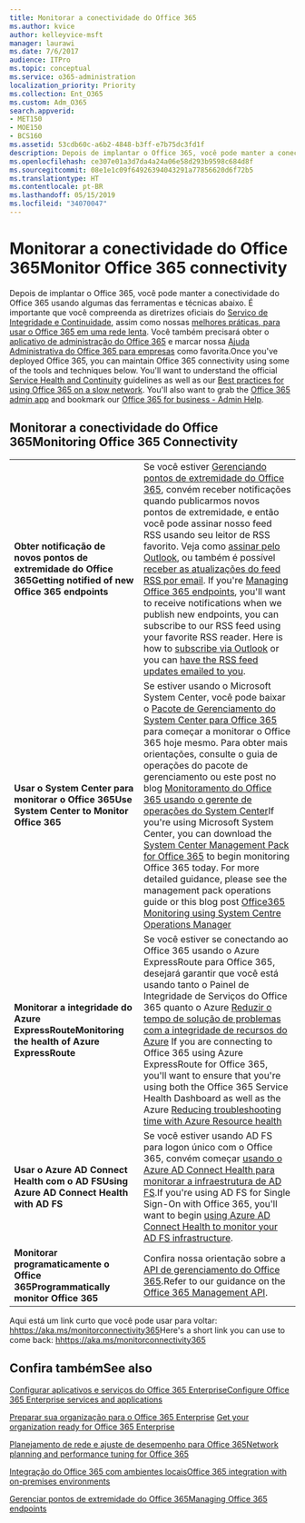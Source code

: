 ```yaml
---
title: Monitorar a conectividade do Office 365
ms.author: kvice
author: kelleyvice-msft
manager: laurawi
ms.date: 7/6/2017
audience: ITPro
ms.topic: conceptual
ms.service: o365-administration
localization_priority: Priority
ms.collection: Ent_O365
ms.custom: Adm_O365
search.appverid:
- MET150
- MOE150
- BCS160
ms.assetid: 53cdb60c-a6b2-4848-b3ff-e7b75dc3fd1f
description: Depois de implantar o Office 365, você pode manter a conectividade do Office 365 usando algumas das ferramentas e técnicas abaixo. É importante que você compreenda as diretrizes oficiais do Serviço de Integridade e Continuidade, assim como nossas melhores práticas, para usar o Office 365 em uma rede lenta. Você também precisará obter o aplicativo de administração do Office 365 e marcar nossa Ajuda Administrativa do Office 365 para empresas como favorita.
ms.openlocfilehash: ce307e01a3d7da4a24a06e58d293b9598c684d8f
ms.sourcegitcommit: 08e1e1c09f64926394043291a77856620d6f72b5
ms.translationtype: HT
ms.contentlocale: pt-BR
ms.lasthandoff: 05/15/2019
ms.locfileid: "34070047"
---
```

# <a name="monitor-office-365-connectivity"></a><span data-ttu-id="cb047-105">Monitorar a conectividade do Office 365</span><span class="sxs-lookup"><span data-stu-id="cb047-105">Monitor Office 365 connectivity</span></span>

<span data-ttu-id="cb047-p102">Depois de implantar o Office 365, você pode manter a conectividade do Office 365 usando algumas das ferramentas e técnicas abaixo. É importante que você compreenda as diretrizes oficiais do [Serviço de Integridade e Continuidade](https://technet.microsoft.com/library/office-365-service-health.aspx), assim como nossas [melhores práticas, para usar o Office 365 em uma rede lenta](https://support.office.com/article/fd16c8d2-4799-4c39-8fd7-045f06640166). Você também precisará obter o [aplicativo de administração do Office 365](https://blogs.office.com/2015/03/13/administer-on-the-go-with-the-updated-office-365-admin-app/) e marcar nossa [Ajuda Administrativa do Office 365 para empresas](https://support.office.com/article/17d3ff3f-3601-466e-b5a1-482b31cfb791) como favorita.</span><span class="sxs-lookup"><span data-stu-id="cb047-p102">Once you've deployed Office 365, you can maintain Office 365 connectivity using some of the tools and techniques below. You'll want to understand the official [Service Health and Continuity](https://technet.microsoft.com/library/office-365-service-health.aspx) guidelines as well as our [Best practices for using Office 365 on a slow network](https://support.office.com/article/fd16c8d2-4799-4c39-8fd7-045f06640166). You'll also want to grab the [Office 365 admin app](https://blogs.office.com/2015/03/13/administer-on-the-go-with-the-updated-office-365-admin-app/) and bookmark our [Office 365 for business - Admin Help](https://support.office.com/article/17d3ff3f-3601-466e-b5a1-482b31cfb791).</span></span>
  
## <a name="monitoring-office-365-connectivity"></a><span data-ttu-id="cb047-109">Monitorar a conectividade do Office 365</span><span class="sxs-lookup"><span data-stu-id="cb047-109">Monitoring Office 365 Connectivity</span></span>

|||
|:-----|:-----|
|<span data-ttu-id="cb047-110">**Obter notificação de novos pontos de extremidade do Office 365**</span><span class="sxs-lookup"><span data-stu-id="cb047-110">**Getting notified of new Office 365 endpoints**</span></span> <br/> |<span data-ttu-id="cb047-p103">Se você estiver [Gerenciando pontos de extremidade do Office 365](https://support.office.com/article/99cab9d4-ef59-4207-9f2b-3728eb46bf9a), convém receber notificações quando publicarmos novos pontos de extremidade, e então você pode assinar nosso feed RSS usando seu leitor de RSS favorito. Veja como [assinar pelo Outlook](https://go.microsoft.com/fwlink/p/?LinkId=532416), ou também é possível [receber as atualizações do feed RSS por email](https://go.microsoft.com/fwlink/p/?LinkId=532417).  </span><span class="sxs-lookup"><span data-stu-id="cb047-p103">If you're [Managing Office 365 endpoints](https://support.office.com/article/99cab9d4-ef59-4207-9f2b-3728eb46bf9a), you'll want to receive notifications when we publish new endpoints, you can subscribe to our RSS feed using your favorite RSS reader. Here is how to [subscribe via Outlook](https://go.microsoft.com/fwlink/p/?LinkId=532416) or you can [have the RSS feed updates emailed to you](https://go.microsoft.com/fwlink/p/?LinkId=532417).  </span></span><br/> |
|<span data-ttu-id="cb047-113">**Usar o System Center para monitorar o Office 365**</span><span class="sxs-lookup"><span data-stu-id="cb047-113">**Use System Center to Monitor Office 365**</span></span> <br/> |<span data-ttu-id="cb047-p104">Se estiver usando o Microsoft System Center, você pode baixar o [Pacote de Gerenciamento do System Center para Office 365](https://www.microsoft.com/download/details.aspx?id=43708) para começar a monitorar o Office 365 hoje mesmo. Para obter mais orientações, consulte o guia de operações do pacote de gerenciamento ou este post no blog [Monitoramento do Office 365 usando o gerente de operações do System Center](https://blogs.msdn.com/b/mvpawardprogram/archive/2015/07/08/office365-monitoring-using-system-centre-operations-manager.aspx)</span><span class="sxs-lookup"><span data-stu-id="cb047-p104">If you're using Microsoft System Center, you can download the [System Center Management Pack for Office 365](https://www.microsoft.com/download/details.aspx?id=43708) to begin monitoring Office 365 today. For more detailed guidance, please see the management pack operations guide or this blog post [Office365 Monitoring using System Centre Operations Manager](https://blogs.msdn.com/b/mvpawardprogram/archive/2015/07/08/office365-monitoring-using-system-centre-operations-manager.aspx)</span></span> <br/> |
|<span data-ttu-id="cb047-116">**Monitorar a integridade do Azure ExpressRoute**</span><span class="sxs-lookup"><span data-stu-id="cb047-116">**Monitoring the health of Azure ExpressRoute**</span></span> <br/> |<span data-ttu-id="cb047-117">Se você estiver se conectando ao Office 365 usando o Azure ExpressRoute para Office 365, desejará garantir que você está usando tanto o Painel de Integridade de Serviços do Office 365 quanto o Azure [Reduzir o tempo de solução de problemas com a integridade de recursos do Azure](https://azure.microsoft.com/blog/reduce-troubleshooting-time-with-azure-resource-health/) </span><span class="sxs-lookup"><span data-stu-id="cb047-117">If you are connecting to Office 365 using Azure ExpressRoute for Office 365, you'll want to ensure that you're using both the Office 365 Service Health Dashboard as well as the Azure [Reducing troubleshooting time with Azure Resource health](https://azure.microsoft.com/blog/reduce-troubleshooting-time-with-azure-resource-health/)</span></span> <br/> |
|<span data-ttu-id="cb047-118">**Usar o Azure AD Connect Health com o AD FS**</span><span class="sxs-lookup"><span data-stu-id="cb047-118">**Using Azure AD Connect Health with AD FS**</span></span> <br/> |<span data-ttu-id="cb047-119">Se você estiver usando AD FS para logon único com o Office 365, convém começar [usando o Azure AD Connect Health para monitorar a infraestrutura de AD FS](https://azure.microsoft.com/documentation/articles/active-directory-aadconnect-health-adfs/).</span><span class="sxs-lookup"><span data-stu-id="cb047-119">If you're using AD FS for Single Sign-On with Office 365, you'll want to begin [using Azure AD Connect Health to monitor your AD FS infrastructure](https://azure.microsoft.com/documentation/articles/active-directory-aadconnect-health-adfs/).</span></span>  <br/> |
|<span data-ttu-id="cb047-120">**Monitorar programaticamente o Office 365**</span><span class="sxs-lookup"><span data-stu-id="cb047-120">**Programmatically monitor Office 365**</span></span> <br/> |<span data-ttu-id="cb047-121">Confira nossa orientação sobre a [API de gerenciamento do Office 365](https://docs.microsoft.com/office/office-365-management-api/office-365-management-apis-overview).</span><span class="sxs-lookup"><span data-stu-id="cb047-121">Refer to our guidance on the [Office 365 Management API](https://docs.microsoft.com/office/office-365-management-api/office-365-management-apis-overview).</span></span>  <br/> |

<span data-ttu-id="cb047-122">Aqui está um link curto que você pode usar para voltar: [hhttps://aka.ms/monitorconnectivity365](https://aka.ms/monitorconnectivity365)</span><span class="sxs-lookup"><span data-stu-id="cb047-122">Here's a short link you can use to come back: [hhttps://aka.ms/monitorconnectivity365](https://aka.ms/monitorconnectivity365)</span></span>
  
## <a name="see-also"></a><span data-ttu-id="cb047-123">Confira também</span><span class="sxs-lookup"><span data-stu-id="cb047-123">See also</span></span>

[<span data-ttu-id="cb047-124">Configurar aplicativos e serviços do Office 365 Enterprise</span><span class="sxs-lookup"><span data-stu-id="cb047-124">Configure Office 365 Enterprise services and applications</span></span>](configure-services-and-applications.md)
  
<span data-ttu-id="cb047-125">[Preparar sua organização para o Office 365 Enterprise](get-your-organization-ready-for-office-365.md)
</span><span class="sxs-lookup"><span data-stu-id="cb047-125">[Get your organization ready for Office 365 Enterprise](get-your-organization-ready-for-office-365.md)</span></span>
  
[<span data-ttu-id="cb047-126">Planejamento de rede e ajuste de desempenho para Office 365</span><span class="sxs-lookup"><span data-stu-id="cb047-126">Network planning and performance tuning for Office 365</span></span>](network-planning-and-performance.md)
  
[<span data-ttu-id="cb047-127">Integração do Office 365 com ambientes locais</span><span class="sxs-lookup"><span data-stu-id="cb047-127">Office 365 integration with on-premises environments</span></span>](office-365-integration.md)
  
[<span data-ttu-id="cb047-128">Gerenciar pontos de extremidade do Office 365</span><span class="sxs-lookup"><span data-stu-id="cb047-128">Managing Office 365 endpoints</span></span>](https://support.office.com/article/99cab9d4-ef59-4207-9f2b-3728eb46bf9a)
